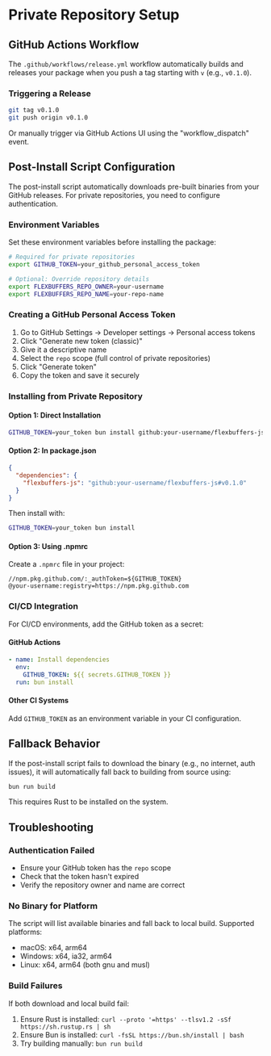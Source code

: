 # Private Repository Setup

## GitHub Actions Workflow

The `.github/workflows/release.yml` workflow automatically builds and releases your package when you push a tag starting with `v` (e.g., `v0.1.0`).

### Triggering a Release

```bash
git tag v0.1.0
git push origin v0.1.0
```

Or manually trigger via GitHub Actions UI using the "workflow_dispatch" event.

## Post-Install Script Configuration

The post-install script automatically downloads pre-built binaries from your GitHub releases. For private repositories, you need to configure authentication.

### Environment Variables

Set these environment variables before installing the package:

```bash
# Required for private repositories
export GITHUB_TOKEN=your_github_personal_access_token

# Optional: Override repository details
export FLEXBUFFERS_REPO_OWNER=your-username
export FLEXBUFFERS_REPO_NAME=your-repo-name
```

### Creating a GitHub Personal Access Token

1. Go to GitHub Settings → Developer settings → Personal access tokens
2. Click "Generate new token (classic)"
3. Give it a descriptive name
4. Select the `repo` scope (full control of private repositories)
5. Click "Generate token"
6. Copy the token and save it securely

### Installing from Private Repository

#### Option 1: Direct Installation
```bash
GITHUB_TOKEN=your_token bun install github:your-username/flexbuffers-js
```

#### Option 2: In package.json
```json
{
  "dependencies": {
    "flexbuffers-js": "github:your-username/flexbuffers-js#v0.1.0"
  }
}
```

Then install with:
```bash
GITHUB_TOKEN=your_token bun install
```

#### Option 3: Using .npmrc
Create a `.npmrc` file in your project:
```
//npm.pkg.github.com/:_authToken=${GITHUB_TOKEN}
@your-username:registry=https://npm.pkg.github.com
```

### CI/CD Integration

For CI/CD environments, add the GitHub token as a secret:

#### GitHub Actions
```yaml
- name: Install dependencies
  env:
    GITHUB_TOKEN: ${{ secrets.GITHUB_TOKEN }}
  run: bun install
```

#### Other CI Systems
Add `GITHUB_TOKEN` as an environment variable in your CI configuration.

## Fallback Behavior

If the post-install script fails to download the binary (e.g., no internet, auth issues), it will automatically fall back to building from source using:
```bash
bun run build
```

This requires Rust to be installed on the system.

## Troubleshooting

### Authentication Failed
- Ensure your GitHub token has the `repo` scope
- Check that the token hasn't expired
- Verify the repository owner and name are correct

### No Binary for Platform
The script will list available binaries and fall back to local build. Supported platforms:
- macOS: x64, arm64
- Windows: x64, ia32, arm64
- Linux: x64, arm64 (both gnu and musl)

### Build Failures
If both download and local build fail:
1. Ensure Rust is installed: `curl --proto '=https' --tlsv1.2 -sSf https://sh.rustup.rs | sh`
2. Ensure Bun is installed: `curl -fsSL https://bun.sh/install | bash`
3. Try building manually: `bun run build`